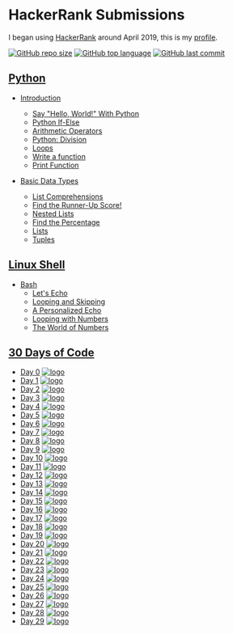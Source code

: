 # HackerRank Submissions

I began using [HackerRank](https://www.hackerrank.com/) around April 2019, this is
my [profile](https://www.hackerrank.com/deejaynof).

[![GitHub repo size](https://img.shields.io/github/repo-size/ibLeDy/hackerrank-submissions)](https://github.com/ibLeDy/hackerrank-submissions)
[![GitHub top language](https://img.shields.io/github/languages/top/ibLeDy/hackerrank-submissions)](https://github.com/ibLeDy/hackerrank-submissions/search?l=python)
[![GitHub last commit](https://img.shields.io/github/last-commit/ibLeDy/hackerrank-submissions)](https://github.com/ibLeDy/hackerrank-submissions/commits/master)

## [Python](https://www.hackerrank.com/domains/python)

- [Introduction](https://www.hackerrank.com/domains/python?filters%5Bsubdomains%5D%5B%5D=py-introduction)
  - [Say "Hello, World!" With Python](./python/introduction/hello_world.py)
  - [Python If-Else](./python/introduction/python_if_else.py)
  - [Arithmetic Operators](./python/introduction/arithmetic_operators.py)
  - [Python: Division](./python/introduction/python_division.py)
  - [Loops](./python/introduction/loops.py)
  - [Write a function](./python/introduction/write_a_function.py)
  - [Print Function](./python/introduction/print_function.py)

- [Basic Data Types](https://www.hackerrank.com/domains/python?filters%5Bsubdomains%5D%5B%5D=py-basic-data-types)
  - [List Comprehensions](./python/basic-data-types/list_comprehensions.py)
  - [Find the Runner-Up Score!](./python/basic-data-types/find_the_runner_up_score.py)
  - [Nested Lists](./python/basic-data-types/nested_lists.py)
  - [Find the Percentage](./python/basic-data-types/find_the_percentage.py)
  - [Lists](./python/basic-data-types/lists.py)
  - [Tuples](./python/basic-data-types/tuples.py)

## [Linux Shell](https://www.hackerrank.com/domains/shell)

- [Bash](https://www.hackerrank.com/domains/shell?filters%5Bsubdomains%5D%5B%5D=bash)
  - [Let's Echo](./linux-shell/bash/lets_echo)
  - [Looping and Skipping](./linux-shell/bash/looping_and_skipping)
  - [A Personalized Echo](./linux-shell/bash/a_personalized_echo)
  - [Looping with Numbers](./linux-shell/bash/looping_with_numbers)
  - [The World of Numbers](./linux-shell/bash/the_world_of_numbers)

## [30 Days of Code](https://www.hackerrank.com/domains/tutorials/30-days-of-code)

- [Day 0](./30-days-of-code/day00.py) [![logo]](https://www.hackerrank.com/challenges/30-hello-world/problem)
- [Day 1](./30-days-of-code/day01.py) [![logo]](https://www.hackerrank.com/challenges/30-data-types/problem)
- [Day 2](./30-days-of-code/day02.py) [![logo]](https://www.hackerrank.com/challenges/30-operators/problem)
- [Day 3](./30-days-of-code/day03.py) [![logo]](https://www.hackerrank.com/challenges/30-conditional-statements/problem)
- [Day 4](./30-days-of-code/day04.py) [![logo]](https://www.hackerrank.com/challenges/30-class-vs-instance/problem)
- [Day 5](./30-days-of-code/day05.py) [![logo]](https://www.hackerrank.com/challenges/30-loops/problem)
- [Day 6](./30-days-of-code/day06.py) [![logo]](https://www.hackerrank.com/challenges/30-review-loop/problem)
- [Day 7](./30-days-of-code/day07.py) [![logo]](https://www.hackerrank.com/challenges/30-arrays/problem)
- [Day 8](./30-days-of-code/day08.py) [![logo]](https://www.hackerrank.com/challenges/30-dictionaries-and-maps/problem)
- [Day 9](./30-days-of-code/day09.py) [![logo]](https://www.hackerrank.com/challenges/30-recursion/problem)
- [Day 10](./30-days-of-code/day10.py) [![logo]](https://www.hackerrank.com/challenges/30-binary-numbers/problem)
- [Day 11](./30-days-of-code/day11.py) [![logo]](https://www.hackerrank.com/challenges/30-2d-arrays/problem)
- [Day 12](./30-days-of-code/day12.py) [![logo]](https://www.hackerrank.com/challenges/30-inheritance/problem)
- [Day 13](./30-days-of-code/day13.py) [![logo]](https://www.hackerrank.com/challenges/30-abstract-classes/problem)
- [Day 14](./30-days-of-code/day14.py) [![logo]](https://www.hackerrank.com/challenges/30-scope/problem)
- [Day 15](./30-days-of-code/day15.py) [![logo]](https://www.hackerrank.com/challenges/30-linked-list/problem)
- [Day 16](./30-days-of-code/day16.py) [![logo]](https://www.hackerrank.com/challenges/30-exceptions-string-to-integer/problem)
- [Day 17](./30-days-of-code/day17.py) [![logo]](https://www.hackerrank.com/challenges/30-more-exceptions/problem)
- [Day 18](./30-days-of-code/day18.py) [![logo]](https://www.hackerrank.com/challenges/30-queues-stacks/problem)
- [Day 19](./30-days-of-code/day19.py) [![logo]](https://www.hackerrank.com/challenges/30-interfaces/problem)
- [Day 20](./30-days-of-code/day20.py) [![logo]](https://www.hackerrank.com/challenges/30-sorting/problem)
- [Day 21](./30-days-of-code/day21.java) [![logo]](https://www.hackerrank.com/challenges/30-generics/problem)
- [Day 22](./30-days-of-code/day22.py) [![logo]](https://www.hackerrank.com/challenges/30-binary-search-trees/problem)
- [Day 23](./30-days-of-code/day23.py) [![logo]](https://www.hackerrank.com/challenges/30-binary-trees/problem)
- [Day 24](./30-days-of-code/day24.py) [![logo]](https://www.hackerrank.com/challenges/30-linked-list-deletion/problem)
- [Day 25](./30-days-of-code/day25.py) [![logo]](https://www.hackerrank.com/challenges/30-running-time-and-complexity/problem)
- [Day 26](./30-days-of-code/day26.py) [![logo]](https://www.hackerrank.com/challenges/30-nested-logic/problem)
- [Day 27](./30-days-of-code/day27.py) [![logo]](https://www.hackerrank.com/challenges/30-testing/problem)
- [Day 28](./30-days-of-code/day28.py) [![logo]](https://www.hackerrank.com/challenges/30-regex-patterns/problem)
- [Day 29](./30-days-of-code/day29.py) [![logo]](https://www.hackerrank.com/challenges/30-bitwise-and/problem)

[logo]: https://s3.us-east-2.amazonaws.com/upload-icon/uploads/icons/png/12828268421557901896-16.png "Docs Logo"
